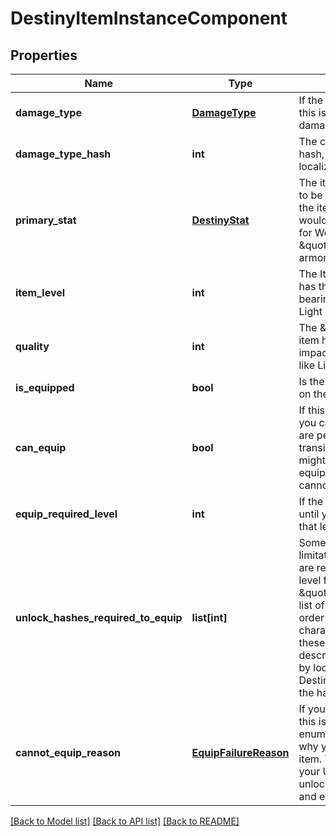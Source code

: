 # DestinyItemInstanceComponent

## Properties
Name | Type | Description | Notes
------------ | ------------- | ------------- | -------------
**damage_type** | [**DamageType**](DamageType.md) | If the item has a damage type, this is the item&#39;s current damage type. | [optional] 
**damage_type_hash** | **int** | The current damage type&#39;s hash, so you can look up localized info and icons for it. | [optional] 
**primary_stat** | [**DestinyStat**](DestinyStat.md) | The item stat that we consider to be \&quot;primary\&quot; for the item. For instance, this would be \&quot;Attack\&quot; for Weapons or \&quot;Defense\&quot; for armor. | [optional] 
**item_level** | **int** | The Item&#39;s \&quot;Level\&quot; has the most significant bearing on its stats, such as Light and Power. | [optional] 
**quality** | **int** | The \&quot;Quality\&quot; of the item has a lesser - but still impactful - bearing on stats like Light and Power. | [optional] 
**is_equipped** | **bool** | Is the item currently equipped on the given character? | [optional] 
**can_equip** | **bool** | If this is an equippable item, you can check it here. There are permanent as well as transitory reasons why an item might not be able to be equipped: check cannotEquipReason for details. | [optional] 
**equip_required_level** | **int** | If the item cannot be equipped until you reach a certain level, that level will be reflected here. | [optional] 
**unlock_hashes_required_to_equip** | **list[int]** | Sometimes, there are limitations to equipping that are represented by character-level flags called \&quot;unlocks\&quot;.  This is a list of flags that they need in order to equip the item that the character has not met. Use these to look up the descriptions to show in your UI by looking up the relevant DestinyUnlockDefinitions for the hashes. | [optional] 
**cannot_equip_reason** | [**EquipFailureReason**](EquipFailureReason.md) | If you cannot equip the item, this is a flags enum that enumerates all of the reasons why you couldn&#39;t equip the item. You may need to refine your UI further by using unlockHashesRequiredToEquip and equipRequiredLevel. | [optional] 

[[Back to Model list]](../README.md#documentation-for-models) [[Back to API list]](../README.md#documentation-for-api-endpoints) [[Back to README]](../README.md)


